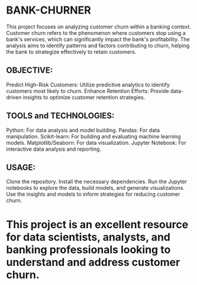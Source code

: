 # BANK-CHURNER
This project focuses on analyzing customer churn within a banking context. Customer churn refers to the phenomenon where customers stop using a bank's services, which can significantly impact the bank's profitability. The analysis aims to identify patterns and factors contributing to churn, helping the bank to strategize effectively to retain customers.
## OBJECTIVE:
Predict High-Risk Customers: Utilize predictive analytics to identify customers most likely to churn.
Enhance Retention Efforts: Provide data-driven insights to optimize customer retention strategies.

## TOOLS and TECHNOLOGIES:
Python: For data analysis and model building.
Pandas: For data manipulation.
Scikit-learn: For building and evaluating machine learning models.
Matplotlib/Seaborn: For data visualization.
Jupyter Notebook: For interactive data analysis and reporting.

## USAGE:
Clone the repository.
Install the necessary dependencies.
Run the Jupyter notebooks to explore the data, build models, and generate visualizations.
Use the insights and models to inform strategies for reducing customer churn.

# This project is an excellent resource for data scientists, analysts, and banking professionals looking to understand and address customer churn.

